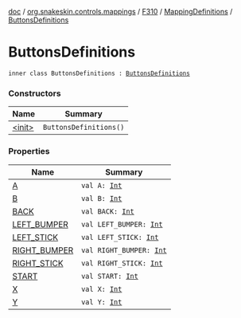 [doc](../../../../index.md) / [org.snakeskin.controls.mappings](../../../index.md) / [F310](../../index.md) / [MappingDefinitions](../index.md) / [ButtonsDefinitions](./index.md)

# ButtonsDefinitions

`inner class ButtonsDefinitions : `[`ButtonsDefinitions`](../../../-i-mapping-definitions/-buttons-definitions.md)

### Constructors

| Name | Summary |
|---|---|
| [&lt;init&gt;](-init-.md) | `ButtonsDefinitions()` |

### Properties

| Name | Summary |
|---|---|
| [A](-a.md) | `val A: `[`Int`](https://kotlinlang.org/api/latest/jvm/stdlib/kotlin/-int/index.html) |
| [B](-b.md) | `val B: `[`Int`](https://kotlinlang.org/api/latest/jvm/stdlib/kotlin/-int/index.html) |
| [BACK](-b-a-c-k.md) | `val BACK: `[`Int`](https://kotlinlang.org/api/latest/jvm/stdlib/kotlin/-int/index.html) |
| [LEFT_BUMPER](-l-e-f-t_-b-u-m-p-e-r.md) | `val LEFT_BUMPER: `[`Int`](https://kotlinlang.org/api/latest/jvm/stdlib/kotlin/-int/index.html) |
| [LEFT_STICK](-l-e-f-t_-s-t-i-c-k.md) | `val LEFT_STICK: `[`Int`](https://kotlinlang.org/api/latest/jvm/stdlib/kotlin/-int/index.html) |
| [RIGHT_BUMPER](-r-i-g-h-t_-b-u-m-p-e-r.md) | `val RIGHT_BUMPER: `[`Int`](https://kotlinlang.org/api/latest/jvm/stdlib/kotlin/-int/index.html) |
| [RIGHT_STICK](-r-i-g-h-t_-s-t-i-c-k.md) | `val RIGHT_STICK: `[`Int`](https://kotlinlang.org/api/latest/jvm/stdlib/kotlin/-int/index.html) |
| [START](-s-t-a-r-t.md) | `val START: `[`Int`](https://kotlinlang.org/api/latest/jvm/stdlib/kotlin/-int/index.html) |
| [X](-x.md) | `val X: `[`Int`](https://kotlinlang.org/api/latest/jvm/stdlib/kotlin/-int/index.html) |
| [Y](-y.md) | `val Y: `[`Int`](https://kotlinlang.org/api/latest/jvm/stdlib/kotlin/-int/index.html) |
